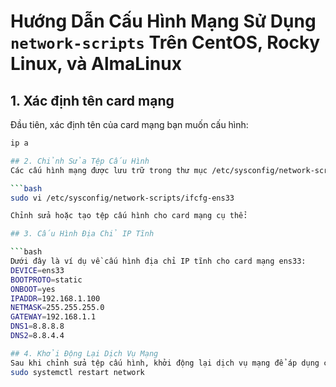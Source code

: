 # Hướng Dẫn Cấu Hình Mạng Sử Dụng `network-scripts` Trên CentOS, Rocky Linux, và AlmaLinux

## 1. Xác định tên card mạng
Đầu tiên, xác định tên của card mạng bạn muốn cấu hình:

```bash
ip a

## 2. Chỉnh Sửa Tệp Cấu Hình
Các cấu hình mạng được lưu trữ trong thư mục /etc/sysconfig/network-scripts/. Tệp cấu hình có tên theo định dạng ifcfg-<tên-cards-mạng>. Ví dụ: ifcfg-ens33.

```bash
sudo vi /etc/sysconfig/network-scripts/ifcfg-ens33

Chỉnh sửa hoặc tạo tệp cấu hình cho card mạng cụ thể:

## 3. Cấu Hình Địa Chỉ IP Tĩnh

```bash
Dưới đây là ví dụ về cấu hình địa chỉ IP tĩnh cho card mạng ens33:
DEVICE=ens33
BOOTPROTO=static
ONBOOT=yes
IPADDR=192.168.1.100
NETMASK=255.255.255.0
GATEWAY=192.168.1.1
DNS1=8.8.8.8
DNS2=8.8.4.4

## 4. Khởi Động Lại Dịch Vụ Mạng
Sau khi chỉnh sửa tệp cấu hình, khởi động lại dịch vụ mạng để áp dụng các thay đổi:
sudo systemctl restart network
